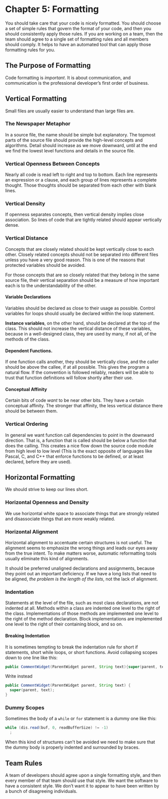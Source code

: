 # Chapter 5: Formatting

You should take care that your code is nicely formatted. You should choose a set of simple rules that govern the format of your code, and then you should consistently apply those rules. If you are working on a team, then the team should agree to a single set of formatting rules and all members should comply. It helps to have an automated tool that can apply those formatting rules for you.

## The Purpose of Formatting

Code formatting is _important_. It is about communication, and communication is the professional developer’s first order of business.

## Vertical Formatting

Small files are usually easier to understand than large files are.

### The Newspaper Metaphor

In a source file, the name should be simple but explanatory. The topmost parts of the source file should provide the high-level concepts and algorithms. Detail should increase as we move downward, until at the end we find the lowest level functions and details in the source file.

### Vertical Openness Between Concepts

Nearly all code is read left to right and top to bottom. Each line represents an expression or a clause, and each group of lines represents a complete thought. Those thoughts should be separated from each other with blank lines.

### Vertical Density

If openness separates concepts, then vertical density implies close association. So lines of code that are tightly related should appear vertically dense.

### Vertical Distance

Concepts that are closely related should be kept vertically close to each other. Closely related concepts should not be separated into different files unless you have a very good reason. This is one of the reasons that protected variables should be avoided.

For those concepts that are so closely related that they belong in the same source file, their vertical separation should be a measure of how important each is to the understandability of the other.

#### Variable Declarations

Variables should be declared as close to their usage as possible. Control variables for loops should usually be declared within the loop statement.

**Instance variables**, on the other hand, should be declared at the top of the class. This should not increase the vertical distance of these variables, because in a well-designed class, they are used by many, if not all, of the methods of the class.

#### Dependent Functions.

If one function calls another, they should be vertically close, and the caller should be above the callee, if at all possible. This gives the program a natural flow. If the convention is followed reliably, readers will be able to trust that function definitions will follow shortly after their use.

#### Conceptual Affinity

Certain bits of code _want_ to be near other bits. They have a certain conceptual affinity. The stronger that affinity, the less vertical distance there should be between them.

### Vertical Ordering

In general we want function call dependencies to point in the downward direction. That is, a function that is called should be below a function that does the calling. This creates a nice flow down the source code module from high level to low level (This is the exact opposite of languages like Pascal, C, and C++ that enforce functions to be defined, or at least declared, before they are used).

## Horizontal Formatting

We should strive to keep our lines short.

### Horizontal Openness and Density

We use horizontal white space to associate things that are strongly related and disassociate things that are more weakly related.

### Horizontal Alignment

Horizontal alignment to accentuate certain structures is not useful. The alignment seems to emphasize the wrong things and leads our eyes away from the true intent. To make matters worse, automatic reformatting tools usually eliminate this kind of alignments.

It should be preferred unaligned declarations and assignments, because they point out an important deficiency. If we have a long lists that need to be aligned, _the problem is the length of the lists_, not the lack of alignment.

### Indentation

Statements at the level of the file, such as most class declarations, are not indented at all. Methods within a class are indented one level to the right of the class. Implementations of those methods are implemented one level to the right of the method declaration. Block implementations are implemented one level to the right of their containing block, and so on.

#### Breaking Indentation

It is sometimes tempting to break the indentation rule for short if statements, short while loops, or short functions. Avoid collapsing scopes down to one line like this:

```java
public CommentWidget(ParentWidget parent, String text){super(parent, text);}
```

Write instead

```java
public CommentWidget(ParentWidget parent, String text) {
  super(parent, text);
}
```
### Dummy Scopes

Sometimes the body of a `while` or `for` statement is a dummy one like this:

```java
while (dis.read(buf, 0, readBufferSize) != -1)
  ;
```

When this kind of structures can't be avoided we need to make sure that the dummy body is properly indented and surrounded by braces.

## Team Rules

A team of developers should agree upon a single formatting style, and then every member of that team should use that style. We want the software to have a consistent style. We don’t want it to appear to have been written by a bunch of disagreeing individuals.
